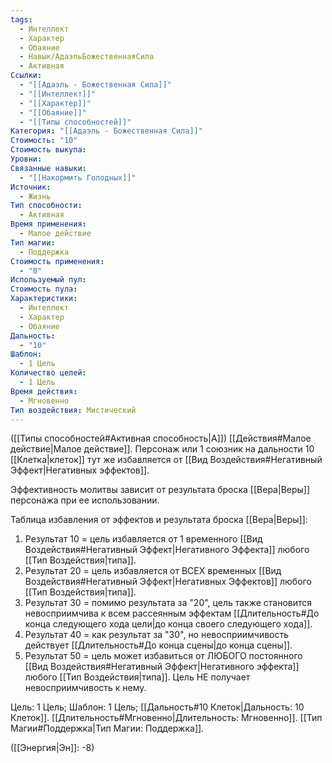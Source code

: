 ```yaml
---
tags:
  - Интеллект
  - Характер
  - Обаяние
  - Навык/АдаэльБожественнаяСила
  - Активная
Ссылки:
  - "[[Адаэль - Божественная Сила]]"
  - "[[Интеллект]]"
  - "[[Характер]]"
  - "[[Обаяние]]"
  - "[[Типы способностей]]"
Категория: "[[Адаэль - Божественная Сила]]"
Стоимость: "10"
Стоимость выкупа: 
Уровни: 
Связанные навыки:
  - "[[Накормить Голодных]]"
Источник:
  - Жизнь
Тип способности:
  - Активная
Время применения:
  - Малое действие
Тип магии:
  - Поддержка
Стоимость применения:
  - "8"
Используемый пул: 
Стоимость пула: 
Характеристики:
  - Интеллект
  - Характер
  - Обаяние
Дальность:
  - "10"
Шаблон:
  - 1 Цель
Количество целей:
  - 1 Цель
Время действия:
  - Мгновенно
Тип воздействия: Мистический
---
```

([[Типы способностей#Активная способность|А]]) [[Действия#Малое действие|Малое действие]]. Персонаж или 1 союзник на дальности 10 [[Клетка|клеток]] тут же избавляется от [[Вид Воздействия#Негативный Эффект|Негативных эффектов]].

Эффективность молитвы зависит от результата броска [[Вера|Веры]] персонажа при ее использовании. 

Таблица избавления от эффектов и результата броска [[Вера|Веры]]:

1. Результат 10 = цель избавляется от 1 временного [[Вид Воздействия#Негативный Эффект|Негативного Эффекта]] любого [[Тип Воздействия|типа]].
2. Результат 20 = цель избавляется от ВСЕХ временных [[Вид Воздействия#Негативный Эффект|Негативных Эффектов]] любого [[Тип Воздействия|типа]].
3. Результат 30 = помимо результата за "20", цель также становится невосприимчива к всем рассеянным эффектам [[Длительность#До конца следующего хода цели|до конца своего следующего хода]].
4. Результат 40 = как результат за "30", но невосприимчивость действует [[Длительность#До конца сцены|до конца сцены]].
5. Результат 50 = цель может избавиться от ЛЮБОГО постоянного [[Вид Воздействия#Негативный Эффект|Негативного эффекта]] любого [[Тип Воздействия|типа]]. Цель НЕ получает невосприимчивость к нему. 


Цель: 1 Цель; Шаблон: 1 Цель; [[Дальность#10 Клеток|Дальность: 10 Клеток]]. [[Длительность#Мгновенно|Длительность: Мгновенно]].  [[Тип Магии#Поддержка|Тип Магии: Поддержка]].

([[Энергия|Эн]]: -8)
